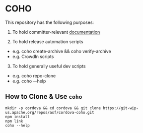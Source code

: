 # COHO

This repository has the following purposes:

1. To hold committer-relevant [documentation](docs/index.md)

2. To hold release automation scripts
  - e.g. coho create-archive && coho verify-archive
  - e.g. CrowdIn scripts

3. To hold generally useful dev scripts
  - e.g. coho repo-clone
  - e.g. coho --help

## How to Clone & Use `coho`

    mkdir -p cordova && cd cordova && git clone https://git-wip-us.apache.org/repos/asf/cordova-coho.git
    npm install
    npm link
    coho --help


